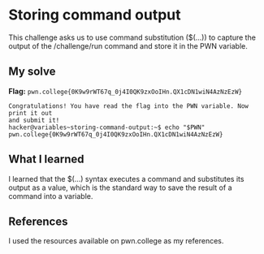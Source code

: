 # Storing command output
This challenge asks us to use command substitution ($(...)) to capture the output of the /challenge/run command and store it in the PWN variable.

## My solve
**Flag:** `pwn.college{0K9w9rWT67q_0j4I0QK9zxOoIHn.QX1cDN1wiN4AzNzEzW}`

```	hacker@variables~storing-command-output:~$ PWN=$(/challenge/run)
Congratulations! You have read the flag into the PWN variable. Now print it out 
and submit it!
hacker@variables~storing-command-output:~$ echo "$PWN"
pwn.college{0K9w9rWT67q_0j4I0QK9zxOoIHn.QX1cDN1wiN4AzNzEzW}

```

## What I learned
I learned that the $(...) syntax executes a command and substitutes its output as a value, which is the standard way to save the result of a command into a variable.

## References 
I used the resources available on pwn.college as my references.
